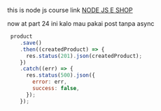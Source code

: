 this is node js course 
link [NODE JS E SHOP](https://www.udemy.com/course/nodejs-build-complete-ecommerce-web-api/learn/lecture/24250940#overview)

now at part 24
ini kalo mau pakai post tanpa async

```javascript
 product
    .save()
    .then((createdProduct) => {
      res.status(201).json(createdProduct);
    })
    .catch((err) => {
      res.status(500).json({
        error: err,
        success: false,
      });
    });
```